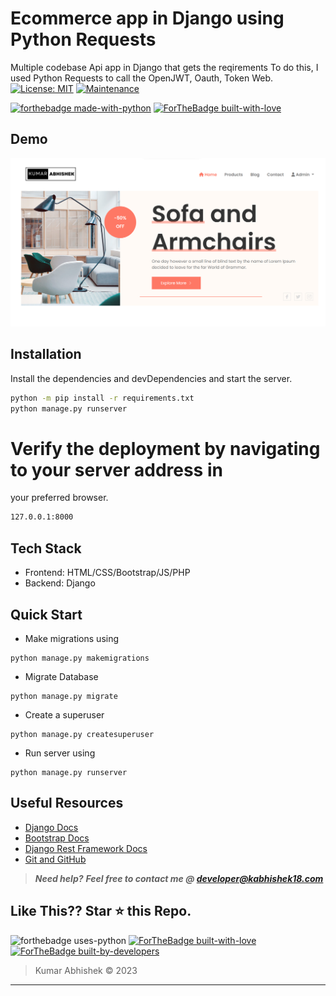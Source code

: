 # Ecommerce app in Django using Python Requests
Multiple codebase Api app in Django that gets the reqirements To do this, I used Python Requests to call the OpenJWT, Oauth, Token Web.
[![License: MIT](https://img.shields.io/badge/License-MIT-yellow.svg)](https://opensource.org/licenses/MIT)
[![Maintenance](https://img.shields.io/badge/Maintained%3F-yes-green.svg)](https://GitHub.com/Naereen/StrapDown.js/graphs/commit-activity)

[![forthebadge made-with-python](http://ForTheBadge.com/images/badges/made-with-python.svg)](https://www.python.org/)
[![ForTheBadge built-with-love](http://ForTheBadge.com/images/badges/built-with-love.svg)](https://GitHub.com/kabhishek18/)

## Demo
![Screenshots](https://github.com/Kabhishek18/django_ecom_template/blob/main/screenshot.png)

## Installation


Install the dependencies and devDependencies and start the server.

```sh
python -m pip install -r requirements.txt
python manage.py runserver
```




# Verify the deployment by navigating to your server address in
your preferred browser.

```sh
127.0.0.1:8000
```

## Tech Stack
- Frontend: HTML/CSS/Bootstrap/JS/PHP
- Backend: Django


## Quick Start

- Make migrations using
```
python manage.py makemigrations
```
- Migrate Database
```
python manage.py migrate
```
- Create a superuser
```
python manage.py createsuperuser
```
- Run server using
```
python manage.py runserver 
```

## Useful Resources

- [Django Docs](https://docs.djangoproject.com/en/3.0/)
- [Bootstrap Docs](https://getbootstrap.com/docs/4.5/getting-started/introduction/)
- [Django Rest Framework Docs](https://www.django-rest-framework.org/)
- [Git and GitHub](https://www.digitalocean.com/community/tutorials/how-to-use-git-a-reference-guide)

> **_Need help?_** 
> **_Feel free to contact me @ [developer@kabhishek18.com](mailto:developer@kabhishek18.com?Subject=Developogram.com )_**

## Like This?? Star ⭐ this Repo.

![forthebadge uses-python](https://forthebadge.com/images/badges/made-with-python.svg)
[![ForTheBadge built-with-love](http://ForTheBadge.com/images/badges/built-with-love.svg)](https://github.com/Kabhishek18/developogram.com.git)
[![ForTheBadge built-by-developers](http://ForTheBadge.com/images/badges/built-by-developers.svg)](https://github.com/Kabhishek18/developogram.com.git)
> Kumar Abhishek &copy; 2023

***
